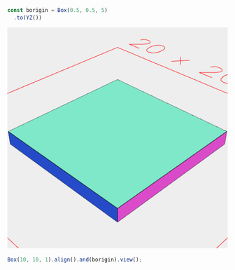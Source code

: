 ```JavaScript
const borigin = Box(0.5, 0.5, 5)
  .to(YZ())
```

![Image](test.md.$1.png)

```JavaScript
Box(10, 10, 1).align().and(borigin).view();
```
